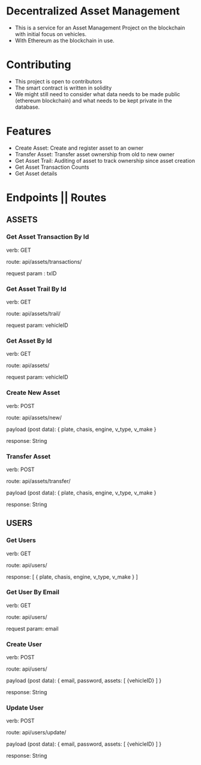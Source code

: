 # Decentralized Asset Management 
+ This is a service for an Asset Management Project on the blockchain with initial focus on vehicles.
+ With Ethereum as the blockchain in use.

# Contributing
+ This project is open to contributors
+ The smart contract is written in solidity
+ We might still need to consider what data needs to be made public (ethereum blockchain) and what needs to be kept private in the database.

# Features
+ Create Asset: Create and register asset to an owner
+ Transfer Asset: Transfer asset ownership from old to new owner
+ Get Asset Trail: Auditing of asset to track ownership since asset creation
+ Get Asset Transaction Counts
+ Get Asset details


# Endpoints || Routes

## ASSETS

### Get Asset Transaction By Id

verb: GET

route: api/assets/transactions/

request param : txID


### Get Asset Trail By Id

verb: GET

route: api/assets/trail/

request param: vehicleID


### Get Asset By Id

verb: GET

route: api/assets/

request param: vehicleID


### Create New Asset

verb: POST

route: api/assets/new/

payload (post data): {
	plate,
	chasis,
	engine,
	v_type,
	v_make
}

response: String


### Transfer Asset

verb: POST

route: api/assets/transfer/

payload (post data): {
	plate,
	chasis,
	engine,
	v_type,
	v_make
}

response: String




## USERS

### Get Users

verb: GET

route: api/users/

response: [
	{
		plate,
		chasis,
		engine,
		v_type,
		v_make
	}
]


### Get User By Email

verb: GET

route: api/users/

request param: email


### Create User

verb: POST

route: api/users/

payload (post data): {
	email,
	password,
	assets: [
		{vehicleID}
	]
}

response: String


### Update User

verb: POST

route: api/users/update/

payload (post data): {
	email,
	password,
	assets: [
		{vehicleID}
	]
}

response: String
